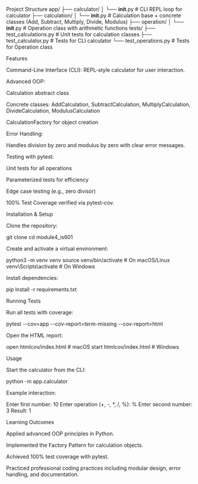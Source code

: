 Project Structure
app/
├── calculator/
│   └── __init__.py        # CLI REPL loop for calculator
├── calculation/
│   └── __init__.py        # Calculation base + concrete classes (Add, Subtract, Multiply, Divide, Modulus)
├── operation/
│   └── __init__.py        # Operation class with arithmetic functions
tests/
├── test_calculations.py    # Unit tests for calculation classes
├── test_calculator.py      # Tests for CLI calculator
└── test_operations.py      # Tests for Operation class

Features

Command-Line Interface (CLI): REPL-style calculator for user interaction.

Advanced OOP:

Calculation abstract class

Concrete classes: AddCalculation, SubtractCalculation, MultiplyCalculation, DivideCalculation, ModulusCalculation

CalculationFactory for object creation

Error Handling:

Handles division by zero and modulus by zero with clear error messages.

Testing with pytest:

Unit tests for all operations

Parameterized tests for efficiency

Edge case testing (e.g., zero divisor)

100% Test Coverage verified via pytest-cov.

Installation & Setup

Clone the repository:

git clone <your-repo-url>
cd module4_is601


Create and activate a virtual environment:

python3 -m venv venv
source venv/bin/activate   # On macOS/Linux
venv\Scripts\activate      # On Windows


Install dependencies:

pip install -r requirements.txt

Running Tests

Run all tests with coverage:

pytest --cov=app --cov-report=term-missing --cov-report=html


Open the HTML report:

open htmlcov/index.html    # macOS
start htmlcov/index.html   # Windows

Usage

Start the calculator from the CLI:

python -m app.calculator


Example interaction:

Enter first number: 10
Enter operation (+, -, *, /, %): %
Enter second number: 3
Result: 1

Learning Outcomes

Applied advanced OOP principles in Python.

Implemented the Factory Pattern for calculation objects.

Achieved 100% test coverage with pytest.

Practiced professional coding practices including modular design, error handling, and documentation.